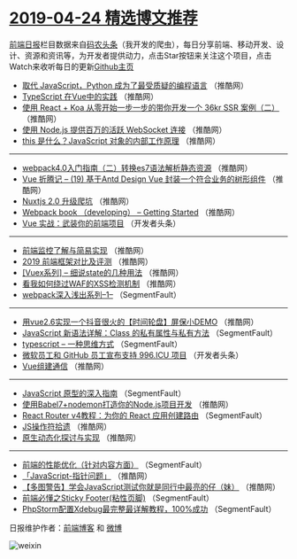 # [2019-04-24 精选博文推荐](http://hao.caibaojian.com/date/2019/04/24)

[前端日报](http://caibaojian.com/c/news)栏目数据来自[码农头条](http://hao.caibaojian.com/)（我开发的爬虫），每日分享前端、移动开发、设计、资源和资讯等，为开发者提供动力，点击Star按钮来关注这个项目，点击Watch来收听每日的更新[Github主页](https://github.com/kujian/frontendDaily)
* [取代 JavaScript，Python 成为了最受质疑的编程语言](http://hao.caibaojian.com/108640.html) （推酷网）
* [TypeScript 在Vue中的实践](http://hao.caibaojian.com/108633.html) （推酷网）
* [使用 React + Koa 从零开始一步一步的带你开发一个 36kr SSR 案例（二）](http://hao.caibaojian.com/108635.html) （推酷网）
* [使用 Node.js 提供百万的活跃 WebSocket 连接](http://hao.caibaojian.com/108637.html) （推酷网）
* [this 是什么？JavaScript 对象的内部工作原理](http://hao.caibaojian.com/108628.html) （推酷网）

***
* [webpack4.0入门指南（二）转换es7语法解析静态资源](http://hao.caibaojian.com/108629.html) （推酷网）
* [Vue 折腾记 &#8211; (19) 基于Antd Design Vue 封装一个符合业务的树形组件](http://hao.caibaojian.com/108638.html) （推酷网）
* [Nuxtjs 2.0 升级爬坑](http://hao.caibaojian.com/108618.html) （推酷网）
* [Webpack book （developing） &#8211; Getting Started](http://hao.caibaojian.com/108634.html) （推酷网）
* [Vue 实战：武装你的前端项目](http://hao.caibaojian.com/108557.html) （开发者头条）

***
* [前端监控了解与简易实现](http://hao.caibaojian.com/108614.html) （推酷网）
* [2019 前端框架对比及评测](http://hao.caibaojian.com/108615.html) （推酷网）
* [[Vuex系列] &#8211; 细说state的几种用法](http://hao.caibaojian.com/108627.html) （推酷网）
* [看我如何绕过WAF的XSS检测机制](http://hao.caibaojian.com/108639.html) （推酷网）
* [webpack深入浅出系列&#8211;1&#8211;](http://hao.caibaojian.com/108541.html) （SegmentFault）

***
* [用vue2.6实现一个抖音很火的【时间轮盘】屏保小DEMO](http://hao.caibaojian.com/108619.html) （推酷网）
* [JavaScript 新语法详解：Class 的私有属性与私有方法](http://hao.caibaojian.com/108542.html) （SegmentFault）
* [typescript &#8211; 一种思维方式](http://hao.caibaojian.com/108532.html) （SegmentFault）
* [微软员工和 GitHub 员工宣布支持 996.ICU 项目](http://hao.caibaojian.com/108543.html) （开发者头条）
* [Vue组建通信](http://hao.caibaojian.com/108621.html) （推酷网）

***
* [JavaScript 原型的深入指南](http://hao.caibaojian.com/108533.html) （SegmentFault）
* [使用Babel7+nodemon打造你的Node.js项目开发](http://hao.caibaojian.com/108632.html) （推酷网）
* [React Router v4教程：为你的 React 应用创建路由](http://hao.caibaojian.com/108534.html) （SegmentFault）
* [JS操作符拾遗](http://hao.caibaojian.com/108624.html) （推酷网）
* [原生动态化探讨与实现](http://hao.caibaojian.com/108636.html) （推酷网）

***
* [前端的性能优化（针对内容方面）](http://hao.caibaojian.com/108527.html) （SegmentFault）
* [「JavaScript-指针问题」](http://hao.caibaojian.com/108626.html) （推酷网）
* [【多图警告】学会JavaScript测试你就是同行中最亮的仔（妹）](http://hao.caibaojian.com/108616.html) （推酷网）
* [前端必懂之Sticky Footer(粘性页脚)](http://hao.caibaojian.com/108528.html) （SegmentFault）
* [PhpStorm配置Xdebug最完整最详解教程，100%成功](http://hao.caibaojian.com/108529.html) （SegmentFault）

日报维护作者：[前端博客](http://caibaojian.com/) 和 [微博](http://caibaojian.com/go/weibo)

![weixin](https://user-images.githubusercontent.com/3055447/38468989-651132ac-3b80-11e8-8e6b-15122322a9d7.png)